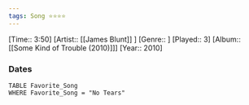 ```yaml
---
tags: Song ⭐⭐⭐⭐ 
---
```

[Time:: 3:50]
[Artist:: [[James Blunt]] ]
[Genre:: ]
[Played:: 3]
[Album:: [[Some Kind of Trouble (2010)]]]
[Year:: 2010]
### Dates
````dataview
TABLE Favorite_Song
WHERE Favorite_Song = "No Tears"
````